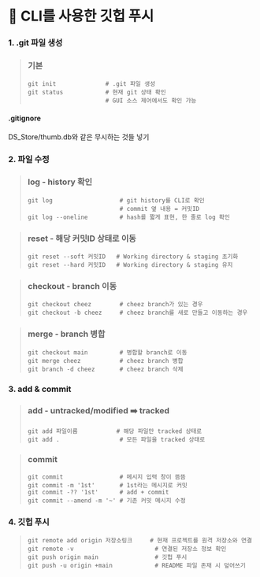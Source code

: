 :hamburger: CLI를 사용한 깃헙 푸시
=================================

### 1. .git 파일 생성

> ### 기본
> ```
> git init              # .git 파일 생성
> git status            # 현재 git 상태 확인 
>                       # GUI 소스 제어에서도 확인 가능
> ```

#### .gitignore
DS_Store/thumb.db와 같은 무시하는 것들 넣기


### 2. 파일 수정

> ### log - history 확인
> ```
> git log                   # git history를 CLI로 확인
>                           # commit 옆 내용 = 커밋ID
> git log --oneline         # hash를 짧게 표현, 한 줄로 log 확인
> ```

> ### reset - 해당 커밋ID 상태로 이동
>```
> git reset --soft 커밋ID   # Working directory & staging 초기화
> git reset --hard 커밋ID   # Working directory & staging 유지
>```

> ### checkout - branch 이동
>```
> git checkout cheez        # cheez branch가 있는 경우
> git checkout -b cheez     # cheez branch를 새로 만들고 이동하는 경우
>```

> ### merge - branch 병합
>```
> git checkout main         # 병합할 branch로 이동
> git merge cheez           # cheez branch 병합
> git branch -d cheez       # cheez branch 삭제
>```


### 3. add & commit

> ### add - untracked/modified :arrow_right: tracked
>```
> git add 파일이름           # 해당 파일만 tracked 상태로
> git add .                 # 모든 파일을 tracked 상태로
>```

> ### commit 
>```
> git commit                # 메시지 입력 창이 뜸뜸
> git commit -m '1st'       # 1st라는 메시지로 커밋
> git commit -?? '1st'      # add + commit
> git commit --amend -m '~' # 기존 커밋 메시지 수정
>```


### 4. 깃헙 푸시

>```
> git remote add origin 저장소링크     # 현재 프로젝트를 원격 저장소와 연결
> git remote -v                       # 연결된 저장소 정보 확인
> git push origin main                # 깃헙 푸시
> git push -u origin +main            # README 파일 존재 시 덮어쓰기
>```
